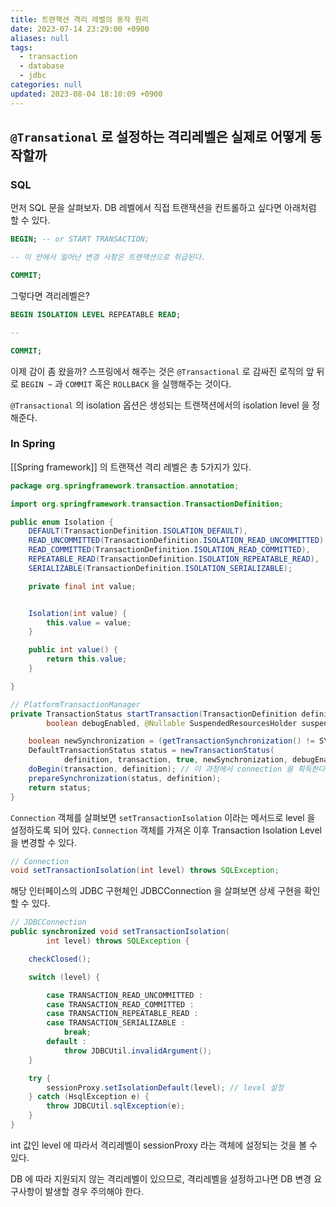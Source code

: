```yaml
---
title: 트랜잭션 격리 레벨의 동작 원리
date: 2023-07-14 23:29:00 +0900
aliases: null
tags:
  - transaction
  - database
  - jdbc
categories: null
updated: 2023-08-04 18:10:09 +0900
---
```


## `@Transational` 로 설정하는 격리레벨은 실제로 어떻게 동작할까

### SQL

먼저 SQL 문을 살펴보자. DB 레벨에서 직접 트랜잭션을 컨트롤하고 싶다면 아래처럼 할 수 있다.

```sql
BEGIN; -- or START TRANSACTION;

-- 이 안에서 일어난 변경 사항은 트랜잭션으로 취급된다.

COMMIT;
```

그렇다면 격리레벨은?

```sql
BEGIN ISOLATION LEVEL REPEATABLE READ;

--

COMMIT;
```

이제 감이 좀 왔을까? 스프링에서 해주는 것은 `@Transactional` 로 감싸진 로직의 앞 뒤로 `BEGIN ~` 과 `COMMIT` 혹은 `ROLLBACK` 을 실행해주는 것이다.

`@Transactional` 의 isolation 옵션은 생성되는 트랜잭션에서의 isolation level 을 정해준다.

### In Spring

[[Spring framework]] 의 트랜잭션 격리 레벨은 총 5가지가 있다.

```java
package org.springframework.transaction.annotation;

import org.springframework.transaction.TransactionDefinition;

public enum Isolation {
	DEFAULT(TransactionDefinition.ISOLATION_DEFAULT),
	READ_UNCOMMITTED(TransactionDefinition.ISOLATION_READ_UNCOMMITTED),
	READ_COMMITTED(TransactionDefinition.ISOLATION_READ_COMMITTED),
	REPEATABLE_READ(TransactionDefinition.ISOLATION_REPEATABLE_READ),
	SERIALIZABLE(TransactionDefinition.ISOLATION_SERIALIZABLE);

	private final int value;


	Isolation(int value) {
		this.value = value;
	}

	public int value() {
		return this.value;
	}

}
```

```java
// PlatformTransactionManager
private TransactionStatus startTransaction(TransactionDefinition definition, Object transaction,
        boolean debugEnabled, @Nullable SuspendedResourcesHolder suspendedResources) {

    boolean newSynchronization = (getTransactionSynchronization() != SYNCHRONIZATION_NEVER);
    DefaultTransactionStatus status = newTransactionStatus(
            definition, transaction, true, newSynchronization, debugEnabled, suspendedResources);
    doBegin(transaction, definition); // 이 과정에서 connection 을 획득한다.
    prepareSynchronization(status, definition);
    return status;
}
```

`Connection` 객체를 살펴보면 `setTransactionIsolation` 이라는 메서드로 level 을 설정하도록 되어 있다. `Connection` 객체를 가져온 이후 Transaction Isolation Level 을 변경할 수 있다.

```java
// Connection
void setTransactionIsolation(int level) throws SQLException;
```

해당 인터페이스의 JDBC 구현체인 JDBCConnection 을 살펴보면 상세 구현을 확인할 수 있다.

```java
// JDBCConnection
public synchronized void setTransactionIsolation(
        int level) throws SQLException {

    checkClosed();

    switch (level) {

        case TRANSACTION_READ_UNCOMMITTED :
        case TRANSACTION_READ_COMMITTED :
        case TRANSACTION_REPEATABLE_READ :
        case TRANSACTION_SERIALIZABLE :
            break;
        default :
            throw JDBCUtil.invalidArgument();
    }

    try {
        sessionProxy.setIsolationDefault(level); // level 설정
    } catch (HsqlException e) {
        throw JDBCUtil.sqlException(e);
    }
}
```

int 값인 level 에 따라서 격리레벨이 sessionProxy 라는 객체에 설정되는 것을 볼 수 있다.

DB 에 따라 지원되지 않는 격리레벨이 있으므로, 격리레벨을 설정하고나면 DB 변경 요구사항이 발생할 경우 주의해야 한다.
